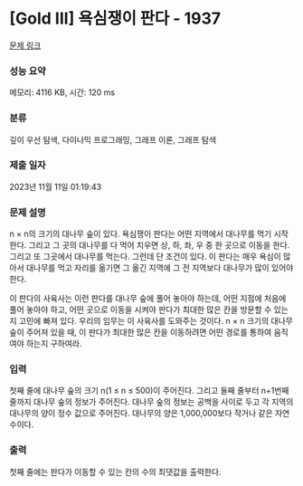 # [Gold III] 욕심쟁이 판다 - 1937 

[문제 링크](https://www.acmicpc.net/problem/1937) 

### 성능 요약

메모리: 4116 KB, 시간: 120 ms

### 분류

깊이 우선 탐색, 다이나믹 프로그래밍, 그래프 이론, 그래프 탐색

### 제출 일자

2023년 11월 11일 01:19:43

### 문제 설명

<p>n × n의 크기의 대나무 숲이 있다. 욕심쟁이 판다는 어떤 지역에서 대나무를 먹기 시작한다. 그리고 그 곳의 대나무를 다 먹어 치우면 상, 하, 좌, 우 중 한 곳으로 이동을 한다. 그리고 또 그곳에서 대나무를 먹는다. 그런데 단 조건이 있다. 이 판다는 매우 욕심이 많아서 대나무를 먹고 자리를 옮기면 그 옮긴 지역에 그 전 지역보다 대나무가 많이 있어야 한다.</p>

<p>이 판다의 사육사는 이런 판다를 대나무 숲에 풀어 놓아야 하는데, 어떤 지점에 처음에 풀어 놓아야 하고, 어떤 곳으로 이동을 시켜야 판다가 최대한 많은 칸을 방문할 수 있는지 고민에 빠져 있다. 우리의 임무는 이 사육사를 도와주는 것이다. n × n 크기의 대나무 숲이 주어져 있을 때, 이 판다가 최대한 많은 칸을 이동하려면 어떤 경로를 통하여 움직여야 하는지 구하여라.</p>

### 입력 

 <p>첫째 줄에 대나무 숲의 크기 n(1 ≤ n ≤ 500)이 주어진다. 그리고 둘째 줄부터 n+1번째 줄까지 대나무 숲의 정보가 주어진다. 대나무 숲의 정보는 공백을 사이로 두고 각 지역의 대나무의 양이 정수 값으로 주어진다. 대나무의 양은 1,000,000보다 작거나 같은 자연수이다.</p>

### 출력 

 <p>첫째 줄에는 판다가 이동할 수 있는 칸의 수의 최댓값을 출력한다.</p>

